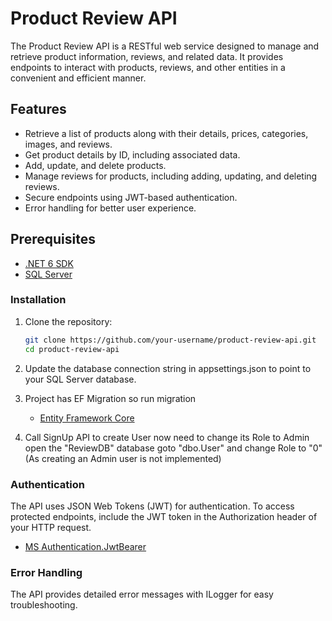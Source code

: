 # Product Review API

The Product Review API is a RESTful web service designed to manage and retrieve product information, reviews, and related data. It provides endpoints to interact with products, reviews, and other entities in a convenient and efficient manner.

## Features

- Retrieve a list of products along with their details, prices, categories, images, and reviews.
- Get product details by ID, including associated data.
- Add, update, and delete products.
- Manage reviews for products, including adding, updating, and deleting reviews.
- Secure endpoints using JWT-based authentication.
- Error handling for better user experience.

## Prerequisites

- [.NET 6 SDK](https://dotnet.microsoft.com/download/dotnet/6.0)
- [SQL Server](https://www.microsoft.com/en-us/sql-server/sql-server-downloads)

### Installation

1. Clone the repository:

   ```sh
   git clone https://github.com/your-username/product-review-api.git
   cd product-review-api

2. Update the database connection string in appsettings.json to point to your SQL Server database.
3. Project has EF Migration so run migration
   - [Entity Framework Core](https://docs.microsoft.com/en-us/ef/core/)
4. Call SignUp API to create User now need to change its Role to Admin open the "ReviewDB" database goto "dbo.User" and change Role to "0" (As creating an Admin user is not implemented)

### Authentication

The API uses JSON Web Tokens (JWT) for authentication. To access protected endpoints, include the JWT token in the Authorization header of your HTTP request.
- [MS Authentication.JwtBearer](https://learn.microsoft.com/en-us/dotnet/api/microsoft.aspnetcore.authentication.jwtbearer?view=aspnetcore-6.0)

### Error Handling

The API provides detailed error messages with ILogger for easy troubleshooting.
